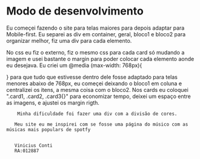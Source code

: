 # Modo de desenvolvimento

Eu começei fazendo o site para telas maiores para depois adaptar para Mobile-first.
  Eu separei as div em container, geral, bloco1 e bloco2 para organizar melhor,
  fiz uma div para cada elemento.

  No css eu fiz o externo, fiz o mesmo css para cada card só mudando a imagem e usei bastante o margin para poder colocar cada elemento aonde eu desejava.
   Eu criei um @media (max-width: 768px){
   
   } para que tudo que estivesse dentro dele fosse adaptado para telas menores abaixo de 768px,
     eu começei deixando o bloco1 em coluna e centralizei os itens, a mesma coisa com o bloco2.
       Nos cards eu coloquei ".card1, .card2, .card3{}" para economizar tempo, deixei um espaço entre as imagens, e ajustei os margin rigth.
       
        Minha dificuldade foi fazer uma div com a divisão de cores.
        
       Meu site eu me inspirei com se fosse uma página do músico com as músicas mais populars de spotfy
      

       Vinicius Conti
       RA:012887
   

